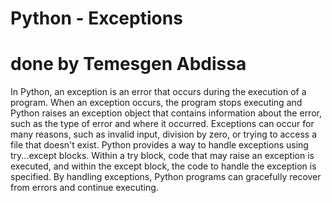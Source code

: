 #  Python - Exceptions
# done by Temesgen Abdissa
In Python, an exception is an error that occurs during the execution of a program. When an exception occurs, the program stops executing and Python raises an exception object that contains information about the error, such as the type of error and where it occurred. Exceptions can occur for many reasons, such as invalid input, division by zero, or trying to access a file that doesn't exist. Python provides a way to handle exceptions using try...except blocks. Within a try block, code that may raise an exception is executed, and within the except block, the code to handle the exception is specified. By handling exceptions, Python programs can gracefully recover from errors and continue executing.
